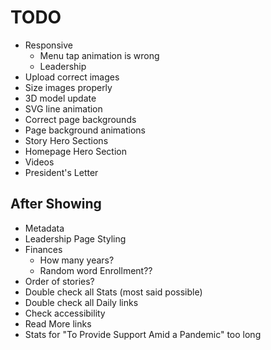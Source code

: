 # TODO

- Responsive
  - Menu tap animation is wrong
  - Leadership
- Upload correct images
- Size images properly
- 3D model update
- SVG line animation
- Correct page backgrounds
- Page background animations
- Story Hero Sections
- Homepage Hero Section
- Videos
- President's Letter

## After Showing

- Metadata
- Leadership Page Styling
- Finances
  - How many years?
  - Random word Enrollment??
- Order of stories?
- Double check all Stats (most said possible)
- Double check all Daily links
- Check accessibility
- Read More links
- Stats for "To Provide Support Amid a Pandemic" too long
